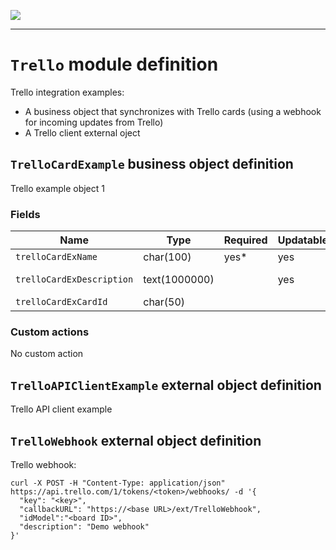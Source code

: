 <!--
 ___ _            _ _    _ _    __
/ __(_)_ __  _ __| (_)__(_) |_ /_/
\__ \ | '  \| '_ \ | / _| |  _/ -_)
|___/_|_|_|_| .__/_|_\__|_|\__\___|
            |_| 
-->
![](https://docs.simplicite.io//logos/logo250.png)
* * *

`Trello` module definition
==========================

Trello integration examples:

- A business object that synchronizes with Trello cards (using a webhook for incoming updates from Trello)
- A Trello client external oject

`TrelloCardExample` business object definition
----------------------------------------------

Trello example object 1

### Fields

| Name                                                         | Type                                     | Required | Updatable | Personal | Description                                                                      | 
| ------------------------------------------------------------ | ---------------------------------------- | -------- | --------- | -------- | -------------------------------------------------------------------------------- |
| `trelloCardExName`                                           | char(100)                                | yes*     | yes       |          | Card name                                                                        |
| `trelloCardExDescription`                                    | text(1000000)                            |          | yes       |          | Card description                                                                 |
| `trelloCardExCardId`                                         | char(50)                                 |          |           |          | Card ID                                                                          |

### Custom actions

No custom action

`TrelloAPIClientExample` external object definition
---------------------------------------------------

Trello API client example


`TrelloWebhook` external object definition
------------------------------------------

Trello webhook:

```
curl -X POST -H "Content-Type: application/json" https://api.trello.com/1/tokens/<token>/webhooks/ -d '{
  "key": "<key>",
  "callbackURL": "https://<base URL>/ext/TrelloWebhook",
  "idModel":"<board ID>",
  "description": "Demo webhook"
}'
```


